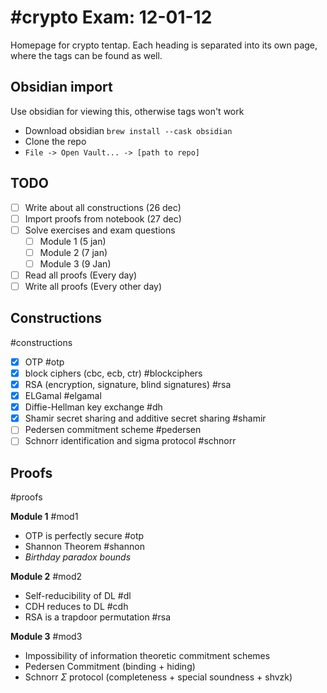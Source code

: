 #crypto 
Exam: 12-01-12
=====================
Homepage for crypto tentap. Each heading is separated into its own page, where the tags can be found as well.

Obsidian import
--------------------------
Use obsidian for viewing this, otherwise tags won't work
- Download obsidian `brew install --cask obsidian`
- Clone the repo
- `File -> Open Vault... -> [path to repo]`

TODO
----------
- [ ] Write about all constructions (26 dec)
- [ ] Import proofs from notebook (27 dec)
- [ ] Solve exercises and exam questions
	- [ ] Module 1 (5 jan)
	- [ ] Module 2 (7 jan)
	- [ ] Module 3 (9 Jan)
- [ ] Read all proofs (Every day)
- [ ] Write all proofs (Every other day)

Constructions 
-----------------------
#constructions
- [x] OTP #otp
- [x] block ciphers (cbc, ecb, ctr) #blockciphers
- [x] RSA (encryption, signature, blind signatures) #rsa
- [x] ELGamal #elgamal
- [x] Diffie-Hellman key exchange #dh 
- [x] Shamir secret sharing and additive secret sharing #shamir
- [ ] Pedersen commitment scheme #pedersen
- [ ] Schnorr identification and sigma protocol #schnorr

Proofs 
----------
#proofs

**Module 1** #mod1
- OTP is perfectly secure #otp
- Shannon Theorem #shannon
- *Birthday paradox bounds*

**Module 2** #mod2
- Self-reducibility of DL #dl 
- CDH reduces to DL #cdh 
- RSA is a trapdoor permutation #rsa

**Module 3** #mod3
- Impossibility of information theoretic commitment schemes
- Pedersen Commitment (binding + hiding)
- Schnorr $\Sigma$ protocol (completeness + special soundness + shvzk)